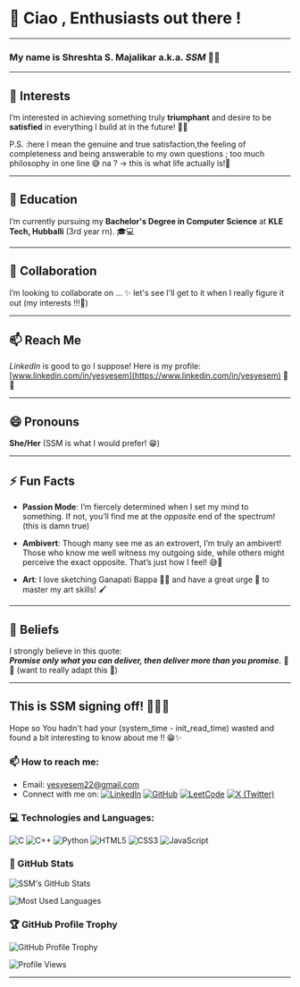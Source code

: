 # 👋 Ciao , Enthusiasts out there !

---
### My name is **Shreshta S. Majalikar** a.k.a. **_SSM_** 🌟✨

---

## 👀 Interests

I’m interested in achieving something truly **triumphant** and desire to be **satisfied** in everything I build at in the  future! 🚀💪

P.S. :here I mean the genuine and true satisfaction,the feeling of completeness and being answerable to my own questions ; too much philosophy in one line 😅 na ? -> this is what life actually is!🎢

---

## 🌱 Education

I’m currently pursuing my **Bachelor's Degree in Computer Science** at **KLE Tech, Hubballi** (3rd year rn). 🎓💻

---

## 💞 Collaboration

I’m looking to collaborate on ...  ✨
let's see I'll get to it when I really figure it out (my interests !!!🤔)

---

## 📫 Reach Me

*LinkedIn* is good to go I suppose!
Here is my profile: [www.linkedin.com/in/yesyesem](https://www.linkedin.com/in/yesyesem) 💬🔗

---


## 😄 Pronouns

**She/Her** (SSM is what I would prefer! 😁)

---

## ⚡ Fun Facts

- **Passion Mode**: I’m fiercely determined when I set my mind to something. If not, you’ll find me at the *opposite* end of the spectrum! (this is damn true)
  
- **Ambivert**: Though many see me as an extrovert, I’m truly an ambivert! Those who know me well witness my outgoing side, while others might perceive the exact opposite. That’s just how I feel! 😅🌈

- **Art**: I love sketching Ganapati Bappa 🎨🙏 and have a great urge 🎉 to master my art skills! 🖌️

---

## 💯 Beliefs

I strongly believe in this quote:  
**_Promise only what you can deliver, then deliver more than you promise._** 💬✨ (want to really adapt this 🌟)

---
This is SSM signing off! 🙋‍♀️💖 
---

Hope so You hadn't had your (system_time - init_read_time) wasted and found a bit interesting to know about me !! 😁✨



### 📫 How to reach me:
- Email: [yesyesem22@gmail.com](mailto:your-email@example.com)
- Connect with me on:
  [![LinkedIn](https://img.shields.io/badge/LinkedIn-blue?logo=linkedin)](www.linkedin.com/in/yesyesem)
  [![GitHub](https://img.shields.io/badge/GitHub-black?logo=github)](https://github.com/Shreshta001)
  [![LeetCode](https://img.shields.io/badge/LeetCode-orange?logo=leetcode)](https://leetcode.com/u/yesyesem/)
  [![X (Twitter)](https://img.shields.io/badge/X-blue?logo=twitter&logoColor=white)](https://x.com/_yesyesem)

 

### 💻 Technologies and Languages:
![C](https://img.shields.io/badge/C-grey?logo=c)
![C++](https://img.shields.io/badge/C++-blue?logo=cplusplus)
![Python](https://img.shields.io/badge/Python-yellow?logo=python)
![HTML5](https://img.shields.io/badge/HTML5-orange?logo=html5)
![CSS3](https://img.shields.io/badge/CSS3-blue?logo=css3)
![JavaScript](https://img.shields.io/badge/JavaScript-yellow?logo=javascript)



### 🚀 GitHub Stats
![SSM's GitHub Stats](https://github-readme-stats.vercel.app/api?username=Shreshta001&show_icons=true&theme=radical&hide_title=false)

![Most Used Languages](https://github-readme-stats.vercel.app/api/top-langs/?username=Shreshta001&layout=compact&theme=radical)

### 🏆 GitHub Profile Trophy
![GitHub Profile Trophy](https://github-profile-trophy.vercel.app/?username=Shreshta001&theme=radical)



![Profile Views](https://komarev.com/ghpvc/?username=Shreshta001&color=green)


-----
<!---
Shreshta001/Shreshta001 is a ✨ special ✨ repository because its README.md (this file) appears on your GitHub profile.
You can click the Preview link to take a look at your changes.
--->


